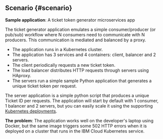 ## Scenario {#scenario}

**Sample application**: A ticket token generator microservices app

The ticket generator application emulates a simple consumer/producer (or pub/sub) workflow where N consumers need to communicate with N producers. This communication is mediated and balanced by a proxy.

*   The application runs in a Kubernetes cluster.
*   The application has 3 services and 4 containers: client, balancer and 2 servers.
*   The client periodically requests a new ticket token.
*   The load balancer distributes HTTP requests through servers using HAproxy.
*   The servers run a simple sample Python application that generates a unique ticket token per request.

The server application is a simple python script that produces a unique Ticket ID per requests. The application will start by default with 1 consumer, 1 balancer and 2 servers, but you can easily scale it using the supporting [Kubernetes deployments](https://kubernetes.io/docs/concepts/workloads/controllers/deployment/).

**The** **problem**: The application works well on the developer&#039;s laptop using Docker, but the same image triggers some 502 HTTP errors when it is deployed on a cluster that runs in the IBM Cloud Kubernetes service.